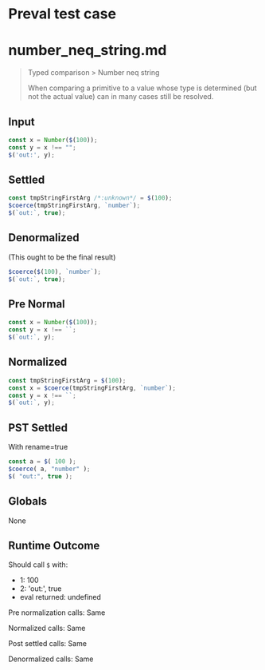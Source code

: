 # Preval test case

# number_neq_string.md

> Typed comparison > Number neq string
>
> When comparing a primitive to a value whose type is determined (but not the actual value) can in many cases still be resolved.

## Input

`````js filename=intro
const x = Number($(100));
const y = x !== "";
$('out:', y);
`````

## Settled


`````js filename=intro
const tmpStringFirstArg /*:unknown*/ = $(100);
$coerce(tmpStringFirstArg, `number`);
$(`out:`, true);
`````

## Denormalized
(This ought to be the final result)

`````js filename=intro
$coerce($(100), `number`);
$(`out:`, true);
`````

## Pre Normal


`````js filename=intro
const x = Number($(100));
const y = x !== ``;
$(`out:`, y);
`````

## Normalized


`````js filename=intro
const tmpStringFirstArg = $(100);
const x = $coerce(tmpStringFirstArg, `number`);
const y = x !== ``;
$(`out:`, y);
`````

## PST Settled
With rename=true

`````js filename=intro
const a = $( 100 );
$coerce( a, "number" );
$( "out:", true );
`````

## Globals

None

## Runtime Outcome

Should call `$` with:
 - 1: 100
 - 2: 'out:', true
 - eval returned: undefined

Pre normalization calls: Same

Normalized calls: Same

Post settled calls: Same

Denormalized calls: Same

